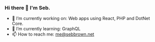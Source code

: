 ### Hi there 👋  I'm Seb.

- 🔭  I’m currently working on: Web apps using React, PHP and DotNet Core.
- 🌱  I’m currently learning: GraphQL
- 📫  How to reach me: me@sebbrown.net

